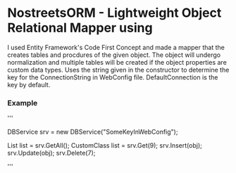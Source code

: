 # NostreetsORM - Lightweight Object Relational Mapper using

I used Entity Framework's Code First Concept and made a mapper that the creates tables and procdures of the given object. The object 
will undergo normalization and multiple tables will be created if the object properties are custom data types. Uses the string given in
the constructor to determine the key for the ConnectionString in WebConfig file. DefaultConnection is the key by default.

### Example
'''

DBService<CustomClass> srv = new DBService<CustomClass>("SomeKeyInWebConfig");

List<CustomClass> list = srv.GetAll();
CustomClass list = srv.Get(9);
srv.Insert(obj);
srv.Update(obj);
srv.Delete(7);

'''
